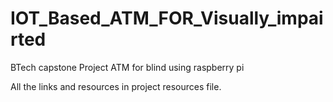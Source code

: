 # IOT_Based_ATM_FOR_Visually_impairted

BTech capstone Project
ATM for blind using raspberry pi 

All the links and resources in project resources file.

